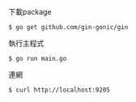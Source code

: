 下載package
```
$ go get github.com/gin-gonic/gin
```
執行主程式
```
$ go run main.go
```
連網
```
$ curl http://localhost:9205
```
